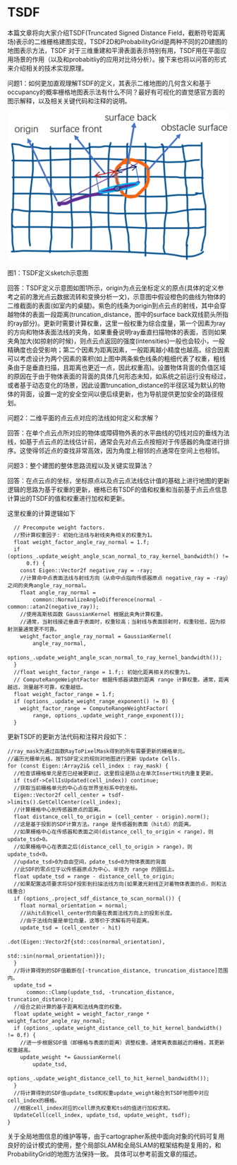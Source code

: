 # TSDF
本篇文章将向大家介绍TSDF(Truncated Signed Distance Field，截断符号距离场)表示的二维栅格建图实现，TSDF2D和ProbabilityGrid是两种不同的2D建图的地图表示方法，TSDF 对于三维重建和平滑表面表示特别有用，TSDF用在平面应用场景的作用（以及和probabitliy的应用对比待分析）。接下来也将以问答的形式来介绍相关的技术实现原理。

问题1：如何更加直观理解TSDF的定义，其表示二维地图的几何含义和基于occupancy的概率栅格地图表示法有什么不同？最好有可视化的直觉感官方面的图示解释，以及相关关键代码和注释的说明。

![TSDF定义sketch示意图](./figures/tsdf_def_sketch_interpretation.png)

图1：TSDF定义sketch示意图

回答：TSDF定义示意图如图1所示，origin为点云坐标定义的原点(具体的定义参考之前的激光点云数据流转和变换分析一文)，示意图中假设橙色的曲线为物体的二维截面的表面(如室内的桌腿)。紫色的线条为origin到点云点的射线，其中会穿越物体的表面一段距离(truncation_distance，图中的surface back双线箭头所指的ray部分)。更新时需要计算权重，这里一般权重为综合度量，第一个因素为ray的方向和物体表面法线的夹角，如果重叠说明ray垂直扫描物体的表面，否则如果夹角加大(如掠射的时候)，则点云点返回的强度(intensities)一般也会较小，一般精确度也会受影响；第二个因素为距离因素，一般距离越小精度也越高。综合因素可以考虑设计为两个因素的乘积(如上图中两条紫色线条的粗细代表了权重，粗线条由于是垂直扫描，且距离也更近一点，因此权重高)。设置物体背面的负值区域的原因在于由于物体表面的背面的具体几何形态未知，如系统之前运行没有经过，或者基于动态变化的场景，因此设置truncation_distance的半径区域为默认的物体的背面，设置一定的安全空间以便后续更新，也为导航提供更加安全的路径规划。

问题2：二维平面的点云点对应的法线如何定义和求解？

回答：在单个点云点所对应的物体或障碍物外表的水平曲线的切线对应的垂线为法线，如基于点云点的法线估计前，通常会先对点云点按相对于传感器的角度进行排序。这使得邻近点的查找非常高效，因为角度上相邻的点通常在空间上也相邻。

问题3：整个建图的整体思路流程以及关键实现算法？

回答：在点云点的坐标，坐标原点以及点云点法线估计值的基础上进行地图的更新逻辑的思路为基于权重的更新，栅格已有TSDF的值和权重和当前基于点云点信息计算出的TSDF的值和权重进行加权和更新。

这里权重的计算逻辑如下


```
  // Precompute weight factors.
  //预计算权重因子: 初始化法线与射线夹角相关的权重为1。
  float weight_factor_angle_ray_normal = 1.f;
  if (options_.update_weight_angle_scan_normal_to_ray_kernel_bandwidth() !=
      0.f) {
    const Eigen::Vector2f negative_ray = -ray;
    //计算命中点表面法线与射线方向（从命中点指向传感器原点 negative_ray = -ray）之间的夹角angle_ray_normal。
    float angle_ray_normal =
        common::NormalizeAngleDifference(normal - common::atan2(negative_ray));
    //使用高斯核函数 GaussianKernel 根据此夹角计算权重。
    //通常，当射线接近垂直于表面时，权重较高；当射线与表面掠射时，权重较低，因为掠射测量通常更不可靠。        
    weight_factor_angle_ray_normal = GaussianKernel(
        angle_ray_normal,
        options_.update_weight_angle_scan_normal_to_ray_kernel_bandwidth());
  }
  //float weight_factor_range = 1.f;: 初始化距离相关的权重为1。
  // ComputeRangeWeightFactor 根据传感器读数的距离 range 计算权重。通常，距离越远，测量越不可靠，权重越低。
  float weight_factor_range = 1.f;
  if (options_.update_weight_range_exponent() != 0) {
    weight_factor_range = ComputeRangeWeightFactor(
        range, options_.update_weight_range_exponent());
  }
```

更新TSDF的更新方法代码和注释片段如下：

```
//ray_mask为通过函数RayToPixelMask得到的所有需要更新的栅格单元。
//遍历光栅单元格，按TSDF定义的规则对地图进行更新 Update Cells.
for (const Eigen::Array2i& cell_index : ray_mask) {
  //检查该栅格单元是否已经被更新过，这里假设是防止在单次InsertHit内重复更新。
  if (tsdf->CellIsUpdated(cell_index)) continue;
  //获取当前栅格单元的中心点在世界坐标系中的坐标。
  Eigen::Vector2f cell_center = tsdf->limits().GetCellCenter(cell_index);
  //计算栅格中心到传感器原点的距离。
  float distance_cell_to_origin = (cell_center - origin).norm();
  //这是基于投影的SDF计算方法。range 是传感器到表面（hit点）的距离。
  //如果栅格中心在传感器和表面之间(distance_cell_to_origin < range)，则update_tsd>0。
  //如果栅格中心在表面之后(distance_cell_to_origin > range)，则update_tsd<0。
  //update_tsd>0为自由空间，pdate_tsd<0为物体表面的背面
  //此SDF的零点位于以传感器原点为中心、半径为 range 的圆弧上。
  float update_tsd = range - distance_cell_to_origin;
  //如果配置选项要求将SDF投影到扫描法线方向(如果激光射线正对着物体表面的点，则和法线重合）
  if (options_.project_sdf_distance_to_scan_normal()) {
    float normal_orientation = normal;
    //从hit点到cell_center的向量在表面法线方向上的投影长度。
    //由于法线向量是单位向量，这等价于求解有符号距离。
    update_tsd = (cell_center - hit)
                     .dot(Eigen::Vector2f{std::cos(normal_orientation),
                                          std::sin(normal_orientation)});
  }
  //将计算得到的SDF值截断在[-truncation_distance, truncation_distance]范围内。
  update_tsd =
      common::Clamp(update_tsd, -truncation_distance, truncation_distance);
  //组合之前计算的基于距离和法线角度的权重。
  float update_weight = weight_factor_range * weight_factor_angle_ray_normal;
  if (options_.update_weight_distance_cell_to_hit_kernel_bandwidth() != 0.f) {
    //进一步根据SDF值（即栅格与表面的距离）调整权重。通常离表面越近的栅格，其更新权重越高。
    update_weight *= GaussianKernel(
        update_tsd,
        options_.update_weight_distance_cell_to_hit_kernel_bandwidth());
  }
  //将计算得到的SDF值update_tsd和权重update_weight融合到TSDF地图中对应cell_index的栅格。
  //根据cell_index对应的cell原先权重和tsd的值进行加权求和。
  UpdateCell(cell_index, update_tsd, update_weight, tsdf);
}
```

关于全局地图信息的维护等等，由于cartographer系统中面向对象的代码可复用良好的设计模式的使用，整个局部SLAM和全局SLAM的框架结构是复用的，和ProbabilityGrid的地图方法保持一致。
具体可以参考前面文章的描述。